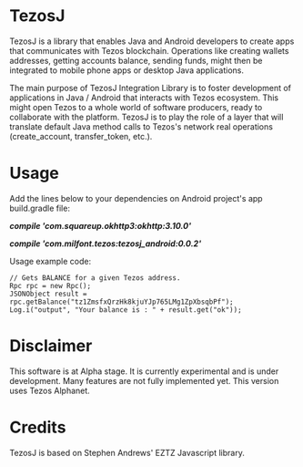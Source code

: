 # TezosJ
TezosJ is a library that enables Java and Android developers to create apps that communicates with Tezos blockchain.
Operations like creating wallets addresses, getting accounts balance, sending funds, might then be integrated to mobile phone apps
or desktop Java applications.

The main purpose of TezosJ Integration Library is to foster development of applications in Java / Android that interacts
with Tezos ecosystem. This might open Tezos to a whole world of software producers, ready to collaborate with the platform.
TezosJ is to play the role of a layer that will translate default Java method calls to Tezos's network real operations
(create_account, transfer_token, etc.).

# Usage

Add the lines below to your dependencies on Android project's app build.gradle file:



   ***compile 'com.squareup.okhttp3:okhttp:3.10.0'***
   
   ***compile 'com.milfont.tezos:tezosj_android:0.0.2'***



Usage example code:

```
// Gets BALANCE for a given Tezos address.
Rpc rpc = new Rpc();
JSONObject result = rpc.getBalance("tz1ZmsfxQrzHk8kjuYJp765LMg1ZpXbsqbPf");
Log.i("output", "Your balance is : " + result.get("ok"));
```

# Disclaimer

This software is at Alpha stage. It is currently experimental and is under development.
Many features are not fully implemented yet. This version uses Tezos Alphanet.

# Credits

TezosJ is based on Stephen Andrews' EZTZ Javascript library.


